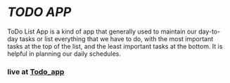 <h1><i>TODO APP</i></h1>
<p>ToDo List App is a kind of app that generally used to maintain our day-to-day tasks or list everything that we have to do, with the most important tasks at the top of the list, and the least important tasks at the bottom. It is helpful in planning our daily schedules.</p>
<h3>live at <a href="https://youdo.netlify.app/">Todo_app</a></h3>
